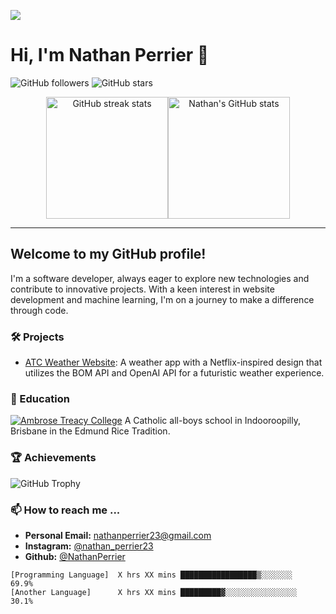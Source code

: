 [![](https://github.com/NathanPerrier/NathanPerrier/profile/Assets/school.gif)](https://github.com/NathanPerrier)
# Hi, I'm Nathan Perrier 👋

![GitHub followers](https://img.shields.io/github/followers/NathanPerrier?label=Followers&style=social)     ![GitHub stars](https://img.shields.io/github/stars/NathanPerrier?label=Stars&style=social)

<div align="center" style="display: flex; justify-content: center; align-items: center;">
  <img src="https://github-readme-streak-stats.herokuapp.com/?user=NathanPerrier" alt="GitHub streak stats" style="height: 195px;"/>
  <img src="https://github-readme-stats.vercel.app/api?username=NathanPerrier&show_icons=true" alt="Nathan's GitHub stats" style="height: 195px;"/>
</div>


---

## Welcome to my GitHub profile!

I'm a software developer, always eager to explore new technologies and contribute to innovative projects. With a keen interest in website development and machine learning, I'm on a journey to make a difference through code.


### 🛠 Projects
- [ATC Weather Website](https://github.com/NathanPerrier/IA1-Weather-App-Django): A weather app with a Netflix-inspired design that utilizes the BOM API and OpenAI API for a futuristic weather experience.


### 🏫 Education
[![Ambrose Treacy College](https://github.com/NathanPerrier/NathanPerrier/profile/Assets/atc-crest-white)](https://www.atc.qld.edu.au/) A Catholic all-boys school in Indooroopilly, Brisbane in the Edmund Rice Tradition.

### 🏆 Achievements

![GitHub Trophy](https://github-profile-trophy.vercel.app/?username=NathanPerrier)

### 📫 How to reach me ...

- **Personal Email:** nathanperrier23@gmail.com
- **Instagram:** [@nathan_perrier23](https://www.instagram.com/nathan_perrier23/)
- **Github:** [@NathanPerrier](https://github.com/NathanPerrier/)


<!--START_SECTION:waka-->
```text
[Programming Language]  X hrs XX mins █████████████████▒░░░░░░░   69.9% 
[Another Language]      X hrs XX mins █████████▓░░░░░░░░░░░░░░░░   30.1%